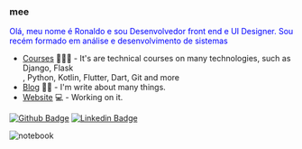 ### mee


  <p style="color: blue">
  Olá, meu nome é Ronaldo e sou Desenvolvedor front end e UI Designer.
  Sou recém formado em análise e desenvolvimento de sistemas
  </p>

- [Courses](https://www.treinaweb.com.br/cursos-online?q=fagner+pinheiro) 👨🏼‍🏫 - It's are technical courses on many technologies, such as Django, Flask <br>, Python, Kotlin, Flutter, Dart, Git and more
- [Blog](https://www.treinaweb.com.br/blog/author/fagner-pinheiro/) ✍🏼 - I'm write about many things.
- [Website](https://fagnerpsantos.dev/) 💻 - Working on it.

[![Github Badge](https://img.shields.io/badge/-Github-000?style=flat-square&logo=Github&logoColor=white&link=https://github.com/ronaldo-santana-dev)](https://github.com/ronaldo-santana-dev)
[![Linkedin Badge](https://img.shields.io/badge/-LinkedIn-blue?style=flat-square&logo=Linkedin&logoColor=white&link=https://www.linkedin.com/in/ronaldo-santana-dev/)](https://www.linkedin.com/in/ronaldo-santana-dev/)


![notebook](https://user-images.githubusercontent.com/46380494/93375890-2ff5a300-f82f-11ea-8f8e-58677af3c934.png)

